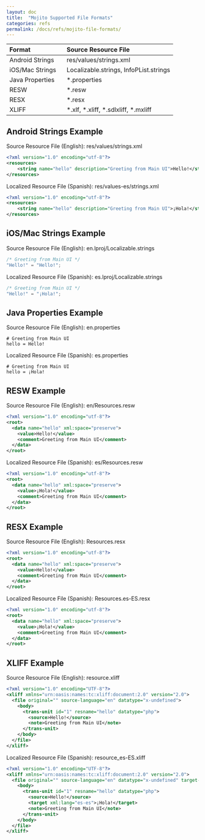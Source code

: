 ```yaml
---
layout: doc
title:  "Mojito Supported File Formats"
categories: refs
permalink: /docs/refs/mojito-file-formats/
---
```



| Format                             | Source Resource File                   |
|:-----------------------------------|:---------------------------------------|
| Android Strings &nbsp;&nbsp;&nbsp; | res/values/strings.xml                 |
| iOS/Mac Strings                    | Localizable.strings, InfoPList.strings |
| Java Properties                    | *.properties                           |
| RESW                               | *.resw                                 |
| RESX                               | *.resx                                 |
| XLIFF                              | *.xlf, *.xliff, *.sdlxliff, *.mxliff   |


## Android Strings Example
Source Resource File (English): res/values/strings.xml


```xml
<?xml version="1.0" encoding="utf-8"?>
<resources>
    <string name="hello" description="Greeting from Main UI">Hello!</string>
</resources>
```

Localized Resource File (Spanish): res/values-es/strings.xml


```xml
<?xml version="1.0" encoding="utf-8"?>
<resources>
    <string name="hello" description="Greeting from Main UI">¡Hola!</string>
</resources>
```

## iOS/Mac Strings Example
Source Resource File (English): en.lproj/Localizable.strings


```c++
/* Greeting from Main UI */
"Hello!" = "Hello!";
```

Localized Resource File (Spanish): es.lproj/Localizable.strings


```c++
/* Greeting from Main UI */
"Hello!" = "¡Hola!";
```


## Java Properties Example
Source Resource File (English): en.properties


```properties
# Greeting from Main UI
hello = Hello!
```

Localized Resource File (Spanish): es.properties


```properties
# Greeting from Main UI
hello = ¡Hola!
```


## RESW Example
Source Resource File (English): en/Resources.resw


```xml
<?xml version="1.0" encoding="utf-8"?>
<root>
  <data name="hello" xml:space="preserve">
    <value>Hello!</value>
    <comment>Greeting from Main UI</comment>
  </data>
</root>
```

Localized Resource File (Spanish): es/Resources.resw


```xml
<?xml version="1.0" encoding="utf-8"?>
<root>
  <data name="hello" xml:space="preserve">
    <value>¡Hola!</value>
    <comment>Greeting from Main UI</comment>
  </data>
</root>
```


## RESX Example
Source Resource File (English): Resources.resx


```xml
<?xml version="1.0" encoding="utf-8"?>
<root>
  <data name="hello" xml:space="preserve">
    <value>Hello!</value>
    <comment>Greeting from Main UI</comment>
  </data>
</root>
```

Localized Resource File (Spanish): Resources.es-ES.resx


```xml
<?xml version="1.0" encoding="utf-8"?>
<root>
  <data name="hello" xml:space="preserve">
    <value>¡Hola!</value>
    <comment>Greeting from Main UI</comment>
  </data>
</root>
```


## XLIFF Example
Source Resource File (English): resource.xliff    


```xml
<?xml version="1.0" encoding="UTF-8"?>
<xliff xmlns="urn:oasis:names:tc:xliff:document:2.0" version="2.0">
  <file original="" source-language="en" datatype="x-undefined">
    <body>
      <trans-unit id="1" resname="hello" datatype="php">
        <source>Hello!</source>
        <note>Greeting from Main UI</note>
      </trans-unit>
    </body>
  </file>
</xliff>   
```

Localized Resource File (Spanish): resource_es-ES.xliff


```xml
<?xml version="1.0" encoding="UTF-8"?>
<xliff xmlns="urn:oasis:names:tc:xliff:document:2.0" version="2.0">
  <file original="" source-language="en" datatype="x-undefined" target-language="es-es">
    <body>
      <trans-unit id="1" resname="hello" datatype="php">
        <source>Hello!</source>
        <target xml:lang="es-es">¡Hola!</target>
        <note>Greeting from Main UI</note>
      </trans-unit>
    </body>
  </file>
</xliff>   
```


